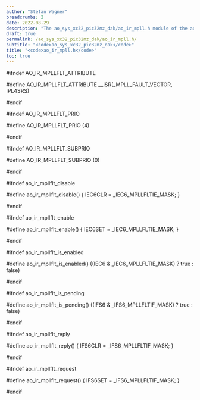 ```yaml
---
author: "Stefan Wagner"
breadcrumbs: 2
date: 2022-08-29
description: "The ao_sys_xc32_pic32mz_dak/ao_ir_mpll.h module of the ao real-time operating system."
draft: true
permalink: /ao_sys_xc32_pic32mz_dak/ao_ir_mpll.h/ 
subtitle: "<code>ao_sys_xc32_pic32mz_dak</code>"
title: "<code>ao_ir_mpll.h</code>"
toc: true
---
```


#ifndef AO_IR_MPLLFLT_ATTRIBUTE

#define AO_IR_MPLLFLT_ATTRIBUTE     __ISR(_MPLL_FAULT_VECTOR, IPL4SRS)

#endif

#ifndef AO_IR_MPLLFLT_PRIO

#define AO_IR_MPLLFLT_PRIO          (4)

#endif

#ifndef AO_IR_MPLLFLT_SUBPRIO

#define AO_IR_MPLLFLT_SUBPRIO       (0)

#endif

#ifndef ao_ir_mpllflt_disable

#define ao_ir_mpllflt_disable()     { IEC6CLR = _IEC6_MPLLFLTIE_MASK; }

#endif

#ifndef ao_ir_mpllflt_enable

#define ao_ir_mpllflt_enable()      { IEC6SET = _IEC6_MPLLFLTIE_MASK; }

#endif

#ifndef ao_ir_mpllflt_is_enabled

#define ao_ir_mpllflt_is_enabled()  ((IEC6 & _IEC6_MPLLFLTIE_MASK) ? true : false)

#endif

#ifndef ao_ir_mpllflt_is_pending

#define ao_ir_mpllflt_is_pending()  ((IFS6 & _IFS6_MPLLFLTIF_MASK) ? true : false)

#endif

#ifndef ao_ir_mpllflt_reply

#define ao_ir_mpllflt_reply()       { IFS6CLR = _IFS6_MPLLFLTIF_MASK; }

#endif

#ifndef ao_ir_mpllflt_request

#define ao_ir_mpllflt_request()     { IFS6SET = _IFS6_MPLLFLTIF_MASK; }

#endif

